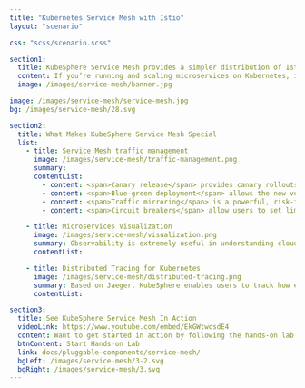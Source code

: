 ```yaml
---
title: "Kubernetes Service Mesh with Istio"
layout: "scenario"

css: "scss/scenario.scss"

section1:
  title: KubeSphere Service Mesh provides a simpler distribution of Istio with consolidated UX.
  content: If you’re running and scaling microservices on Kubernetes, it’s time to adopt the Istio-based service mesh for your distributed system. We design a unified UI to integrate and manage tools including Istio, Envoy and Jaeger.
  image: /images/service-mesh/banner.jpg

image: /images/service-mesh/service-mesh.jpg
bg: /images/service-mesh/28.svg

section2:
  title: What Makes KubeSphere Service Mesh Special
  list:
    - title: Service Mesh traffic management
      image: /images/service-mesh/traffic-management.png
      summary:
      contentList:
        - content: <span>Canary release</span> provides canary rollouts and staged rollouts with percentage-based traffic splits
        - content: <span>Blue-green deployment</span> allows the new version of an application to be deployed in a separate environment and tested for functionality and performance
        - content: <span>Traffic mirroring</span> is a powerful, risk-free method of testing your app versions as it sends a copy of live traffic to a mirrored Service
        - content: <span>Circuit breakers</span> allow users to set limits for calls to individual hosts within a Service

    - title: Microservices Visualization
      image: /images/service-mesh/visualization.png
      summary: Observability is extremely useful in understanding cloud-native microservice interconnections. KubeSphere has the ability to visualize the connections between microservices and the topology of how they interconnect.
      contentList:

    - title: Distributed Tracing for Kubernetes
      image: /images/service-mesh/distributed-tracing.png
      summary: Based on Jaeger, KubeSphere enables users to track how each Service interacts with each other. It brings a deeper understanding about request latency, bottlenecks, serialization and parallelism via visualization.
      contentList:

section3:
  title: See KubeSphere Service Mesh In Action
  videoLink: https://www.youtube.com/embed/EkGWtwcsdE4
  content: Want to get started in action by following the hands-on lab?
  btnContent: Start Hands-on Lab
  link: docs/pluggable-components/service-mesh/
  bgLeft: /images/service-mesh/3-2.svg
  bgRight: /images/service-mesh/3.svg
---
```

